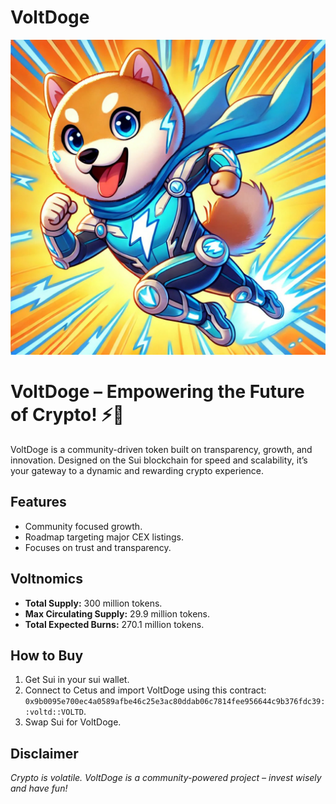 # VoltDoge
![Logo](https://github.com/VoltDoge/VoltDoge/blob/main/IMG_8784.jpeg?raw=true)
# VoltDoge – Empowering the Future of Crypto! ⚡🚀

VoltDoge is a community-driven token built on transparency, growth, and innovation. Designed on the Sui blockchain for speed and scalability, it’s your gateway to a dynamic and rewarding crypto experience.

## Features
- Community focused growth.
- Roadmap targeting major CEX listings.
- Focuses on trust and transparency.

## Voltnomics
- **Total Supply:** 300 million tokens.
- **Max Circulating Supply:** 29.9 million tokens.
- **Total Expected Burns:** 270.1 million tokens.

## How to Buy
1. Get Sui in your sui wallet.
2. Connect to Cetus and import VoltDoge using this contract: `0x9b0095e700ec4a0589afbe46c25e3ac80ddab06c7814fee956644c9b376fdc39::voltd::VOLTD`.
3. Swap Sui for VoltDoge.

## Disclaimer
*Crypto is volatile. VoltDoge is a community-powered project – invest wisely and have fun!*
